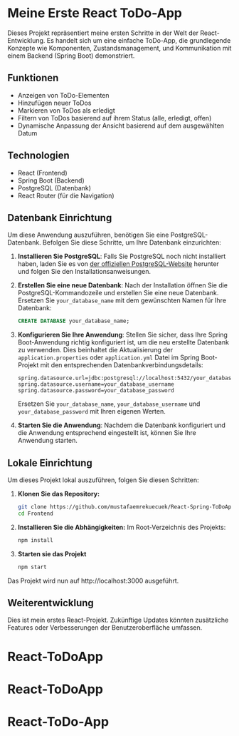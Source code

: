 # Meine Erste React ToDo-App

Dieses Projekt repräsentiert meine ersten Schritte in der Welt der React-Entwicklung. Es handelt sich um eine einfache ToDo-App, die grundlegende Konzepte wie Komponenten, Zustandsmanagement, und Kommunikation mit einem Backend (Spring Boot) demonstriert.

## Funktionen

- Anzeigen von ToDo-Elementen
- Hinzufügen neuer ToDos
- Markieren von ToDos als erledigt
- Filtern von ToDos basierend auf ihrem Status (alle, erledigt, offen)
- Dynamische Anpassung der Ansicht basierend auf dem ausgewählten Datum

## Technologien

- React (Frontend)
- Spring Boot (Backend)
- PostgreSQL (Datenbank)
- React Router (für die Navigation)

## Datenbank Einrichtung

Um diese Anwendung auszuführen, benötigen Sie eine PostgreSQL-Datenbank. Befolgen Sie diese Schritte, um Ihre Datenbank einzurichten:

1. **Installieren Sie PostgreSQL**: Falls Sie PostgreSQL noch nicht installiert haben, laden Sie es von [der offiziellen PostgreSQL-Website](https://www.postgresql.org/download/) herunter und folgen Sie den Installationsanweisungen.

2. **Erstellen Sie eine neue Datenbank**: Nach der Installation öffnen Sie die PostgreSQL-Kommandozeile und erstellen Sie eine neue Datenbank. Ersetzen Sie `your_database_name` mit dem gewünschten Namen für Ihre Datenbank:

    ```sql
    CREATE DATABASE your_database_name;
    ```

3. **Konfigurieren Sie Ihre Anwendung**: Stellen Sie sicher, dass Ihre Spring Boot-Anwendung richtig konfiguriert ist, um die neu erstellte Datenbank zu verwenden. Dies beinhaltet die Aktualisierung der `application.properties` oder `application.yml` Datei im Spring Boot-Projekt mit den entsprechenden Datenbankverbindungsdetails:

    ```properties
    spring.datasource.url=jdbc:postgresql://localhost:5432/your_database_name
    spring.datasource.username=your_database_username
    spring.datasource.password=your_database_password
    ```

    Ersetzen Sie `your_database_name`, `your_database_username` und `your_database_password` mit Ihren eigenen Werten.

4. **Starten Sie die Anwendung**: Nachdem die Datenbank konfiguriert und die Anwendung entsprechend eingestellt ist, können Sie Ihre Anwendung starten.

## Lokale Einrichtung

Um dieses Projekt lokal auszuführen, folgen Sie diesen Schritten:

1. **Klonen Sie das Repository:**

   ```bash
   git clone https://github.com/mustafaemrekuecuek/React-Spring-ToDoApp.git
   cd Frontend
2. **Installieren Sie die Abhängigkeiten:**
   Im Root-Verzeichnis des Projekts:
   ```bash
   npm install
4. **Starten sie das Projekt**
   ```bash
   npm start
   
Das Projekt wird nun auf http://localhost:3000 ausgeführt.

## Weiterentwicklung
Dies ist mein erstes React-Projekt. Zukünftige Updates könnten zusätzliche Features oder Verbesserungen der Benutzeroberfläche umfassen.
# React-ToDoApp
# React-ToDoApp
# React-ToDo-App
